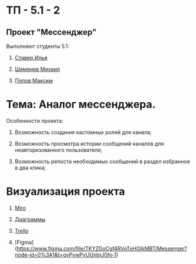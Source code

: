 # ТП - 5.1 - 2
## Проект "Мессенджер"

Выполняют студенты 5.1:

1. [Ставер Илья](https://github.com/ilyastaver)

2. [Шеменев Михаил](https://github.com/TouristTokyo)

3. [Попов Максим](https://github.com/maxembo)

# Тема: Аналог мессенджера.

Особенности проекта:

1) Возможность создания кастомных ролей для канала;

2) Возможность просмотра истории сообщений каналов для неавторизованного пользователя;

3) Возможность репоста необходимых сообщений в раздел избранное в два клика;

# Визуализация проекта 
1) [Miro](https://miro.com/app/board/uXjVPgHy0fg=/?share_link_id=897598389692)

2) [Диаграммы](https://github.com/ilyastaver/messenger_project/tree/main/Диаграмм)

3) [Trello](https://trello.com/b/xPTp0wMz/веб-приложение-мессенджер)

4) [Figma] (https://www.figma.com/file/TKYZGoCgf4RVoTxHGIkMBT/Messenger?node-id=0%3A1&t=gyPvwPvUUnbrJ0hj-1)
